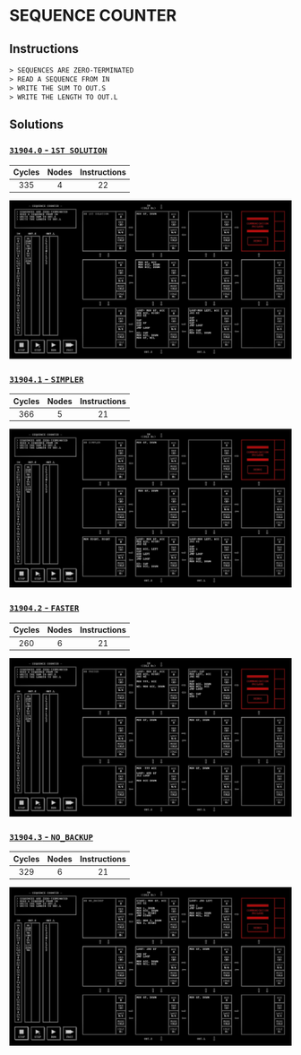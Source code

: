# SEQUENCE COUNTER

## Instructions

```
> SEQUENCES ARE ZERO-TERMINATED
> READ A SEQUENCE FROM IN
> WRITE THE SUM TO OUT.S
> WRITE THE LENGTH TO OUT.L
```

## Solutions

### [`31904.0` - `1ST SOLUTION`](31904.0.txt)

| Cycles | Nodes | Instructions |
| :----: | :---: | :----------: |
|  335   |   4   |      22      |

![31904.0](31904.0.jpg?raw=true)

### [`31904.1` - `SIMPLER`](31904.1.txt)

| Cycles | Nodes | Instructions |
| :----: | :---: | :----------: |
|  366   |   5   |      21      |

![31904.1](31904.1.jpg?raw=true)

### [`31904.2` - `FASTER`](31904.2.txt)

| Cycles | Nodes | Instructions |
| :----: | :---: | :----------: |
|  260   |   6   |      21      |

![31904.2](31904.2.jpg?raw=true)

### [`31904.3` - `NO_BACKUP`](31904.3.txt)

| Cycles | Nodes | Instructions |
| :----: | :---: | :----------: |
|  329   |   6   |      21      |

![31904.3](31904.3.jpg?raw=true)


